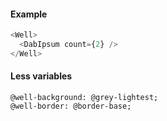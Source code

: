 #### Example

```js
<Well>
  <DabIpsum count={2} />
</Well>
```

#### Less variables

```less
@well-background: @grey-lightest;
@well-border: @border-base;
```
